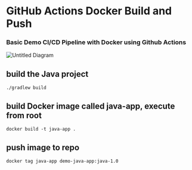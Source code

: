 # GitHub Actions Docker Build and Push #
### Basic Demo CI/CD Pipeline with Docker using Github Actions

![Untitled Diagram](https://user-images.githubusercontent.com/67249292/201534930-25fe655a-7f7b-4d3e-b52c-be3ffab60612.jpg)

## build the Java project

    ./gradlew build

## build Docker image called java-app, execute from root

    docker build -t java-app .
    
## push image to repo 

    docker tag java-app demo-java-app:java-1.0
    
